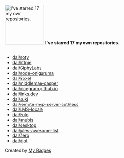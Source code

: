 <img src="https://my-badges.github.io/my-badges/self-star.png" alt="I&apos;ve starred 17 my own repositories." title="I&apos;ve starred 17 my own repositories." width="128">
<strong>I&apos;ve starred 17 my own repositories.</strong>
<br><br>

- <a href="https://github.com/dai/noty">dai/noty</a>
- <a href="https://github.com/dai/httpie">dai/httpie</a>
- <a href="https://github.com/dai/GiphyLabs">dai/GiphyLabs</a>
- <a href="https://github.com/dai/node-oniguruma">dai/node-oniguruma</a>
- <a href="https://github.com/dai/Boxel">dai/Boxel</a>
- <a href="https://github.com/dai/middleman-casper">dai/middleman-casper</a>
- <a href="https://github.com/dai/nicegram.github.io">dai/nicegram.github.io</a>
- <a href="https://github.com/dai/links.dev">dai/links.dev</a>
- <a href="https://github.com/dai/suki">dai/suki</a>
- <a href="https://github.com/dai/remote-mcp-server-authless">dai/remote-mcp-server-authless</a>
- <a href="https://github.com/dai/LMS-locale">dai/LMS-locale</a>
- <a href="https://github.com/dai/Folo">dai/Folo</a>
- <a href="https://github.com/dai/anubis">dai/anubis</a>
- <a href="https://github.com/dai/desktop">dai/desktop</a>
- <a href="https://github.com/dai/jules-awesome-list">dai/jules-awesome-list</a>
- <a href="https://github.com/dai/Zero">dai/Zero</a>
- <a href="https://github.com/dai/djot">dai/djot</a>


Created by <a href="https://github.com/my-badges/my-badges">My Badges</a>